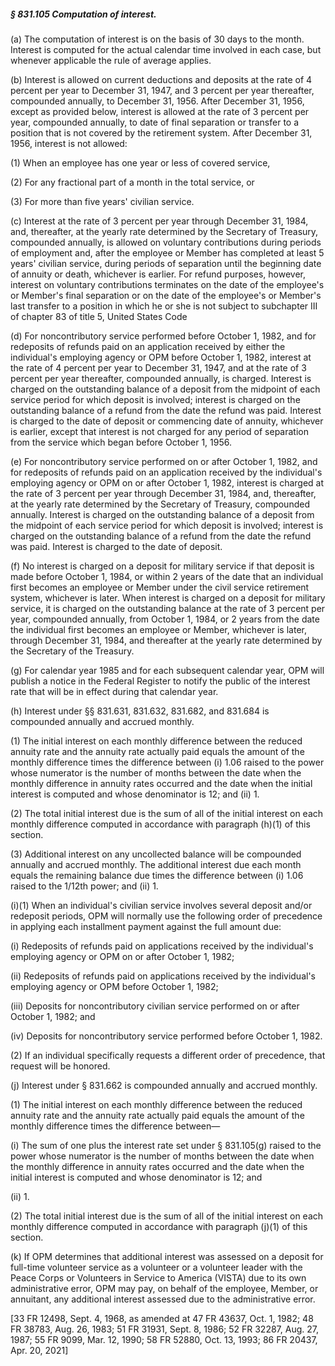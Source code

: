 ##### § 831.105 Computation of interest. #####

(a) The computation of interest is on the basis of 30 days to the month. Interest is computed for the actual calendar time involved in each case, but whenever applicable the rule of average applies.

(b) Interest is allowed on current deductions and deposits at the rate of 4 percent per year to December 31, 1947, and 3 percent per year thereafter, compounded annually, to December 31, 1956. After December 31, 1956, except as provided below, interest is allowed at the rate of 3 percent per year, compounded annually, to date of final separation or transfer to a position that is not covered by the retirement system. After December 31, 1956, interest is not allowed:

(1) When an employee has one year or less of covered service,

(2) For any fractional part of a month in the total service, or

(3) For more than five years' civilian service.

(c) Interest at the rate of 3 percent per year through December 31, 1984, and, thereafter, at the yearly rate determined by the Secretary of Treasury, compounded annually, is allowed on voluntary contributions during periods of employment and, after the employee or Member has completed at least 5 years' civilian service, during periods of separation until the beginning date of annuity or death, whichever is earlier. For refund purposes, however, interest on voluntary contributions terminates on the date of the employee's or Member's final separation or on the date of the employee's or Member's last transfer to a position in which he or she is not subject to subchapter III of chapter 83 of title 5, United States Code

(d) For noncontributory service performed before October 1, 1982, and for redeposits of refunds paid on an application received by either the individual's employing agency or OPM before October 1, 1982, interest at the rate of 4 percent per year to December 31, 1947, and at the rate of 3 percent per year thereafter, compounded annually, is charged. Interest is charged on the outstanding balance of a deposit from the midpoint of each service period for which deposit is involved; interest is charged on the outstanding balance of a refund from the date the refund was paid. Interest is charged to the date of deposit or commencing date of annuity, whichever is earlier, except that interest is not charged for any period of separation from the service which began before October 1, 1956.

(e) For noncontributory service performed on or after October 1, 1982, and for redeposits of refunds paid on an application received by the individual's employing agency or OPM on or after October 1, 1982, interest is charged at the rate of 3 percent per year through December 31, 1984, and, thereafter, at the yearly rate determined by the Secretary of Treasury, compounded annually. Interest is charged on the outstanding balance of a deposit from the midpoint of each service period for which deposit is involved; interest is charged on the outstanding balance of a refund from the date the refund was paid. Interest is charged to the date of deposit.

(f) No interest is charged on a deposit for military service if that deposit is made before October 1, 1984, or within 2 years of the date that an individual first becomes an employee or Member under the civil service retirement system, whichever is later. When interest is charged on a deposit for military service, it is charged on the outstanding balance at the rate of 3 percent per year, compounded annually, from October 1, 1984, or 2 years from the date the individual first becomes an employee or Member, whichever is later, through December 31, 1984, and thereafter at the yearly rate determined by the Secretary of the Treasury.

(g) For calendar year 1985 and for each subsequent calendar year, OPM will publish a notice in the Federal Register to notify the public of the interest rate that will be in effect during that calendar year.

(h) Interest under §§ 831.631, 831.632, 831.682, and 831.684 is compounded annually and accrued monthly.

(1) The initial interest on each monthly difference between the reduced annuity rate and the annuity rate actually paid equals the amount of the monthly difference times the difference between (i) 1.06 raised to the power whose numerator is the number of months between the date when the monthly difference in annuity rates occurred and the date when the initial interest is computed and whose denominator is 12; and (ii) 1.

(2) The total initial interest due is the sum of all of the initial interest on each monthly difference computed in accordance with paragraph (h)(1) of this section.

(3) Additional interest on any uncollected balance will be compounded annually and accrued monthly. The additional interest due each month equals the remaining balance due times the difference between (i) 1.06 raised to the 1/12th power; and (ii) 1.

(i)(1) When an individual's civilian service involves several deposit and/or redeposit periods, OPM will normally use the following order of precedence in applying each installment payment against the full amount due:

(i) Redeposits of refunds paid on applications received by the individual's employing agency or OPM on or after October 1, 1982;

(ii) Redeposits of refunds paid on applications received by the individual's employing agency or OPM before October 1, 1982;

(iii) Deposits for noncontributory civilian service performed on or after October 1, 1982; and

(iv) Deposits for noncontributory service performed before October 1, 1982.

(2) If an individual specifically requests a different order of precedence, that request will be honored.

(j) Interest under § 831.662 is compounded annually and accrued monthly.

(1) The initial interest on each monthly difference between the reduced annuity rate and the annuity rate actually paid equals the amount of the monthly difference times the difference between—

(i) The sum of one plus the interest rate set under § 831.105(g) raised to the power whose numerator is the number of months between the date when the monthly difference in annuity rates occurred and the date when the initial interest is computed and whose denominator is 12; and

(ii) 1.

(2) The total initial interest due is the sum of all of the initial interest on each monthly difference computed in accordance with paragraph (j)(1) of this section.

(k) If OPM determines that additional interest was assessed on a deposit for full-time volunteer service as a volunteer or a volunteer leader with the Peace Corps or Volunteers in Service to America (VISTA) due to its own administrative error, OPM may pay, on behalf of the employee, Member, or annuitant, any additional interest assessed due to the administrative error.

[33 FR 12498, Sept. 4, 1968, as amended at 47 FR 43637, Oct. 1, 1982; 48 FR 38783, Aug. 26, 1983; 51 FR 31931, Sept. 8, 1986; 52 FR 32287, Aug. 27, 1987; 55 FR 9099, Mar. 12, 1990; 58 FR 52880, Oct. 13, 1993; 86 FR 20437, Apr. 20, 2021]